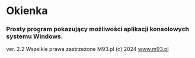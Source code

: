 # Okienka

### Prosty program pokazujący możliwości aplikacji konsolowych systemu Windows.

ver. 2.2
Wszelkie prawa zastrzeżone M93.pl (c) 2024
www.m93.pl
